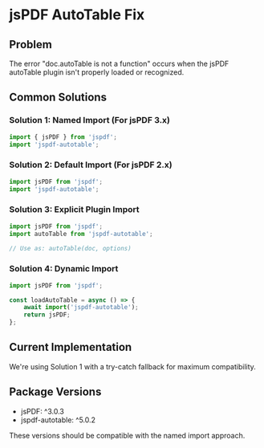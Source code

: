 # jsPDF AutoTable Fix

## Problem
The error "doc.autoTable is not a function" occurs when the jsPDF autoTable plugin isn't properly loaded or recognized.

## Common Solutions

### Solution 1: Named Import (For jsPDF 3.x)
```javascript
import { jsPDF } from 'jspdf';
import 'jspdf-autotable';
```

### Solution 2: Default Import (For jsPDF 2.x)
```javascript
import jsPDF from 'jspdf';
import 'jspdf-autotable';
```

### Solution 3: Explicit Plugin Import
```javascript
import jsPDF from 'jspdf';
import autoTable from 'jspdf-autotable';

// Use as: autoTable(doc, options)
```

### Solution 4: Dynamic Import
```javascript
import jsPDF from 'jspdf';

const loadAutoTable = async () => {
    await import('jspdf-autotable');
    return jsPDF;
};
```

## Current Implementation
We're using Solution 1 with a try-catch fallback for maximum compatibility.

## Package Versions
- jsPDF: ^3.0.3
- jspdf-autotable: ^5.0.2

These versions should be compatible with the named import approach.
